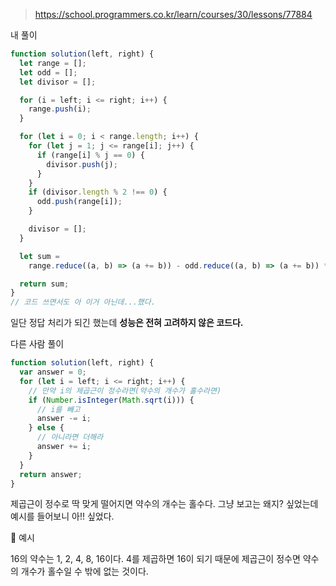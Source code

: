> https://school.programmers.co.kr/learn/courses/30/lessons/77884

내 풀이

```js
function solution(left, right) {
  let range = [];
  let odd = [];
  let divisor = [];

  for (i = left; i <= right; i++) {
    range.push(i);
  }

  for (let i = 0; i < range.length; i++) {
    for (let j = 1; j <= range[i]; j++) {
      if (range[i] % j == 0) {
        divisor.push(j);
      }
    }
    if (divisor.length % 2 !== 0) {
      odd.push(range[i]);
    }

    divisor = [];
  }

  let sum =
    range.reduce((a, b) => (a += b)) - odd.reduce((a, b) => (a += b)) * 2;

  return sum;
}
// 코드 쓰면서도 아 이거 아닌데...했다.
```

일단 정답 처리가 되긴 했는데 **성능은 전혀 고려하지 않은 코드다.**

다른 사람 풀이

```js
function solution(left, right) {
  var answer = 0;
  for (let i = left; i <= right; i++) {
    // 만약 i의 제곱근이 정수라면(약수의 개수가 홀수라면)
    if (Number.isInteger(Math.sqrt(i))) {
      // i를 빼고
      answer -= i;
    } else {
      // 아니라면 더해라
      answer += i;
    }
  }
  return answer;
}
```

제곱근이 정수로 딱 맞게 떨어지면 약수의 개수는 홀수다. 그냥 보고는 왜지? 싶었는데
예시를 들어보니 아!! 싶었다.

🎈 예시

16의 약수는 1, 2, 4, 8, 16이다. 4를 제곱하면 16이 되기 때문에 제곱근이 정수면 약수의 개수가 홀수일 수 밖에 없는 것이다.
